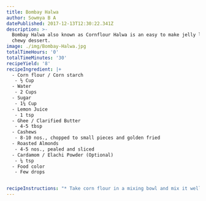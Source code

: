 ```yaml
---
title: Bombay Halwa
author: Sowmya B A
datePublished: 2017-12-13T12:30:22.341Z
description: >-
  Bombay Halwa also known as Cornflour Halwa is an easy to make jelly like or
  chewy dessert.
image: ./img/Bombay-Halwa.jpg
totalTimeHours: '0'
totalTimeMinutes: '30'
recipeYield: '8'
recipeIngredient: |+
  - Corn flour / Corn starch
   - ½ Cup
  - Water
   - 2 Cups
  - Sugar
   - 1¼ Cup
  - Lemon Juice
   - 1 tsp
  - Ghee / Clarified Butter
   - 4-5 tbsp
  - Cashews
   - 8-10 nos., chopped to small pieces and golden fried
  - Roasted Almonds
   - 4-5 nos., pealed and sliced
  - Cardamom / Elachi Powder (Optional)
   - ¼ tsp 
  - Food color
   - Few drops


recipeInstructions: "* Take corn flour in a mixing bowl and mix it well with 1 cup of water without forming any lumps. Keep aside.\n* Heat 1 cup water in a thick bottomed, non-stick pan. Once the water gets to boil, add sugar. Allow the syrup to boil.\n* Pour corn flour mixture into the boiling sugar syrup and stir continuously on medium to low flame till the corn flour mixture starts to boil and starts to thicken.\n* Add lemon juice, ensure to keep stirring till the mixture thickens completely.\n* Add a tbsp of ghee at a time, in regular intervals and mix continuously till all the ghee is absorbed and the halwa turns glossy and transparent releasing ghee from sides.\n* Add food color, cardamom powder and cashews. Continue to stir till it forms one big semi solid lump.\n* Transfer the mixture to a flat square or rectangle bowl that has a coating of ghee to make it non-stick. Level the upper surface of the halwa, once transferred to the bowl.\n* Sprinkle sliced almonds, press the almond slices gently so that it sticks to the surface of the halwa well. Let the halwa rest for an hour in the bowl.\n* After an hour, the halwa is well set to be cut into cuboid pieces. Ready to be eaten as dessert or anytime of the day.\n\n# Tips\n* Stir continuously, so that the halwa doesn't form lumps and knots.\n* Adding lemon juice will prevent\_sugar from crystallizing.\n* Cooking the halwa longer turns the halwa rubbery and chewy. \n\n\n\n"
---
```





